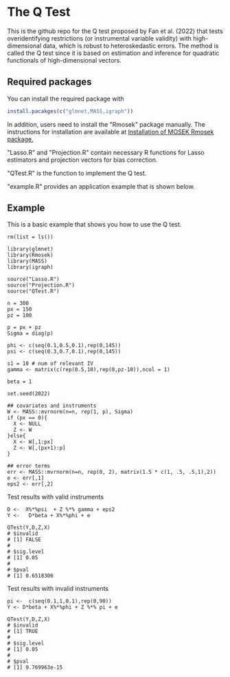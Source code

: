 # The Q Test 

This is the github repo for the Q test proposed by Fan et al. (2022) that tests overidentifying restrictions (or instrumental variable validity) with high-dimensional data, which is robust to heteroskedastic errors. The method is called the Q test since it is based on estimation and inference for quadratic functionals of high-dimensional vectors.

## Required packages 

You can install the required package with 

``` r
install.pacakges(c("glmnet,MASS,igraph"))
```
In addition, users need to install the "Rmosek" package manually. The instructions for installation are available at  [Installation of MOSEK Rmosek package.](https://docs.mosek.com/latest/rmosek/install-interface.html)


"Lasso.R" and "Projection.R" contain necessary R functions for Lasso estimators and projection vectors for bias correction. 

"QTest.R" is the function to implement the Q test.

"example.R" provides an application example that is shown below.  


## Example

This is a basic example that shows you how to use the Q test. 

```{r example}
rm(list = ls())

library(glmnet)
library(Rmosek)
library(MASS)
library(igraph)

source("Lasso.R")
source("Projection.R")
source("QTest.R")

n = 300
px = 150
pz = 100 

p = px + pz
Sigma = diag(p)

phi <- c(seq(0.1,0.5,0.1),rep(0,145))
psi <- c(seq(0.3,0.7,0.1),rep(0,145))

s1 = 10 # num of relevant IV
gamma <- matrix(c(rep(0.5,10),rep(0,pz-10)),ncol = 1)

beta = 1 

set.seed(2022)

## covariates and instruments 
W <- MASS::mvrnorm(n=n, rep(1, p), Sigma)
if (px == 0){
  X <- NULL
  Z <- W
}else{
  X <- W[,1:px]
  Z <- W[,(px+1):p]
}

## error terms 
err <- MASS::mvrnorm(n=n, rep(0, 2), matrix(1.5 * c(1, .5, .5,1),2))
e <- err[,1]
eps2 <- err[,2]
```


Test results with valid instruments 
```{r}
D <-  X%*%psi  + Z %*% gamma + eps2
Y <-   D*beta + X%*%phi + e

QTest(Y,D,Z,X) 
# $invalid
# [1] FALSE
# 
# $sig.level
# [1] 0.05
# 
# $pval
# [1] 0.6518306
```


Test results with invalid instruments 
```{r}
pi <-  c(seq(0.1,1,0.1),rep(0,90))
Y <- D*beta + X%*%phi + Z %*% pi + e

QTest(Y,D,Z,X) 
# $invalid
# [1] TRUE
# 
# $sig.level
# [1] 0.05
# 
# $pval
# [1] 9.769963e-15
```